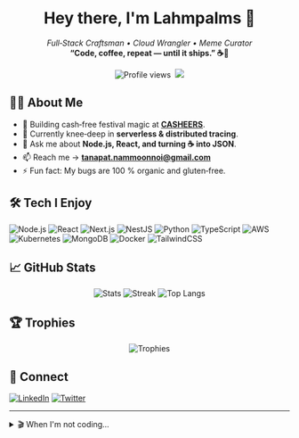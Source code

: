 <!-- 𝐑𝐄𝐀𝐃𝐌𝐄 𝐅𝐎𝐑 𝐋𝐀𝐇𝐌𝐏𝐀𝐋𝐌𝐒 -->

<h1 align="center">Hey there, I'm Lahmpalms 👋</h1>
<p align="center"><em>Full‑Stack Craftsman • Cloud Wrangler • Meme Curator</em><br/>
<strong>“Code, coffee, repeat — until it ships.” ☕️🚀</strong></p>

<p align="center">
  <img src="https://komarev.com/ghpvc/?username=lahmpalms&label=Profile%20views" alt="Profile views"/>&nbsp;
  <img src="https://img.shields.io/badge/Motto-Stay%20Strong,%20Weekend%20is%20Coming-blueviolet"/>
</p>

## 🧑‍💻 About Me

* 🔭 Building cash‑free festival magic at **[CASHEERS](https://casheers.com/)**.
* 🌱 Currently knee‑deep in **serverless & distributed tracing**.
* 💬 Ask me about **Node.js, React, and turning ☕️ into JSON**.
* 📫 Reach me -> **[tanapat.nammoonnoi@gmail.com](mailto:tanapat.nammoonnoi@gmail.com)**
* ⚡ Fun fact: My bugs are 100 % organic and gluten‑free.

## 🛠️ Tech I Enjoy

![Node.js](https://img.shields.io/badge/Node.js-339933?style=flat\&logo=nodedotjs\&logoColor=white)
![React](https://img.shields.io/badge/React-20232A?style=flat\&logo=react\&logoColor=61DAFB)
![Next.js](https://img.shields.io/badge/Next.js-000000?style=flat\&logo=nextdotjs\&logoColor=white)
![NestJS](https://img.shields.io/badge/NestJS-E0234E?style=flat\&logo=nestjs\&logoColor=white)
![Python](https://img.shields.io/badge/Python-3776AB?style=flat\&logo=python\&logoColor=white)
![TypeScript](https://img.shields.io/badge/TypeScript-007ACC?style=flat\&logo=typescript\&logoColor=white)
![AWS](https://img.shields.io/badge/AWS-232F3E?style=flat\&logo=amazon-aws\&logoColor=orange)
![Kubernetes](https://img.shields.io/badge/Kubernetes-326CE5?style=flat\&logo=kubernetes\&logoColor=white)
![MongoDB](https://img.shields.io/badge/MongoDB-47A248?style=flat\&logo=mongodb\&logoColor=white)
![Docker](https://img.shields.io/badge/Docker-2496ED?style=flat\&logo=docker\&logoColor=white)
![TailwindCSS](https://img.shields.io/badge/TailwindCSS-06B6D4?style=flat\&logo=tailwindcss\&logoColor=white)

## 📈 GitHub Stats

<p align="center">
  <img src="https://github-readme-stats.vercel.app/api?username=lahmpalms&show_icons=true&theme=radical" alt="Stats"/>
  <img src="https://github-readme-streak-stats.herokuapp.com/?user=lahmpalms&theme=radical" alt="Streak"/>
  <img src="https://github-readme-stats.vercel.app/api/top-langs/?username=lahmpalms&layout=compact&theme=radical" alt="Top Langs"/>
</p>

## 🏆 Trophies

<p align="center">
  <img src="https://github-profile-trophy.vercel.app/?username=lahmpalms&theme=onedark&margin-w=10" alt="Trophies"/>
</p>

## 🤝 Connect

[![LinkedIn](https://img.shields.io/badge/LinkedIn-tanapatna-blue?logo=linkedin\&logoColor=white)](https://linkedin.com/in/tanapatna)
[![Twitter](https://img.shields.io/badge/Twitter-@lahmpalms-1DA1F2?logo=twitter\&logoColor=white)](https://twitter.com/lahmpalms)

---

<details>
<summary>🎬 When I'm not coding…</summary>
I’m probably binge‑watching sci‑fi, brewing pour‑over coffee, or chasing my cat away from the keyboard 🐈‍⬛.
</details>
